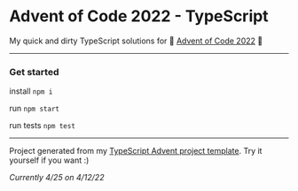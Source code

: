 # Advent of Code 2022 - TypeScript

My quick and dirty TypeScript solutions for 🎄 [Advent of Code 2022](https://adventofcode.com/2022) 🎄

---

### Get started

install
`npm i`

run
`npm start`

run tests
`npm test`

---

Project generated from my [TypeScript Advent project template](https://github.com/neon-inkblast/AdvenTS). Try it yourself if you want :)

_Currently 4/25 on 4/12/22_
